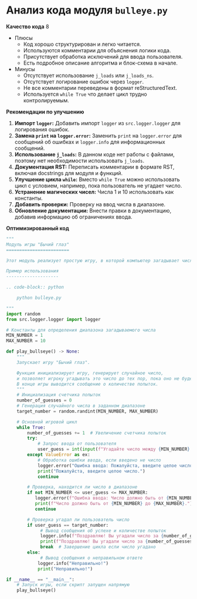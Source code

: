 # Анализ кода модуля `bulleye.py`

**Качество кода**
8
-  Плюсы
    - Код хорошо структурирован и легко читается.
    - Используются комментарии для объяснения логики кода.
    - Присутствует обработка исключений для ввода пользователя.
    - Есть подробное описание алгоритма и блок-схема в начале.
-  Минусы
    -  Отсутствует использование `j_loads` или `j_loads_ns`.
    -  Отсутствует логирование ошибок через `logger`.
    -  Не все комментарии переведены в формат reStructuredText.
    -  Используется `while True` что делает цикл трудно контролируемым.

**Рекомендации по улучшению**

1.  **Импорт `logger`:** Добавить импорт `logger` из `src.logger.logger` для логирования ошибок.
2.  **Замена `print` на `logger.error`:** Заменить `print` на `logger.error` для сообщений об ошибках и `logger.info` для информационных сообщений.
3.  **Использование `j_loads`:** В данном коде нет работы с файлами, поэтому нет необходимости использовать `j_loads`.
4.  **Документация RST:** Переписать комментарии в формате RST, включая docstrings для модуля и функций.
5.  **Улучшение цикла `while`:**  Вместо `while True` можно использовать цикл с условием, например, пока пользователь не угадает число.
6.  **Устранение магических чисел:** Числа 1 и 10 использовать как константы.
7.  **Добавить проверки:** Проверку на ввод числа в диапазоне.
8.  **Обновление документации:** Внести правки в документацию, добавив информацию об ограничениях ввода.

**Оптимизированный код**

```python
"""
Модуль игры "Бычий глаз"
========================

Этот модуль реализует простую игру, в которой компьютер загадывает число от 1 до 10, а игрок пытается его угадать.

Пример использования
--------------------

.. code-block:: python

    python bulleye.py

"""
import random
from src.logger.logger import logger

# Константы для определения диапазона загадываемого числа
MIN_NUMBER = 1
MAX_NUMBER = 10

def play_bullseye() -> None:
    """
    Запускает игру "Бычий глаз".

    Функция инициализирует игру, генерирует случайное число,
    и позволяет игроку угадывать это число до тех пор, пока оно не будет угадано.
    В конце игры выводится сообщение о количестве попыток.
    """
    # Инициализация счетчика попыток
    number_of_guesses = 0
    # Генерация случайного числа в заданном диапазоне
    target_number = random.randint(MIN_NUMBER, MAX_NUMBER)

    # Основной игровой цикл
    while True:
        number_of_guesses += 1  # Увеличение счетчика попыток
        try:
            # Запрос ввода от пользователя
            user_guess = int(input(f"Угадайте число между {MIN_NUMBER} и {MAX_NUMBER}: "))
        except ValueError as ex:
            # Обработка ошибки ввода, если введено не число
            logger.error("Ошибка ввода: Пожалуйста, введите целое число.", exc_info=ex)
            print("Пожалуйста, введите целое число.")
            continue

        # Проверка, находится ли число в диапазоне
        if not MIN_NUMBER <= user_guess <= MAX_NUMBER:
           logger.error(f"Ошибка ввода: Число должно быть от {MIN_NUMBER} до {MAX_NUMBER}.")
           print(f"Число должно быть от {MIN_NUMBER} до {MAX_NUMBER}.")
           continue

        # Проверка угадал ли пользователь число
        if user_guess == target_number:
             # Вывод сообщения об успехе и количестве попыток
             logger.info(f"Поздравляю! Вы угадали число за {number_of_guesses} попыток!")
             print(f"Поздравляю! Вы угадали число за {number_of_guesses} попыток!")
             break  # Завершение цикла если число угадано
        else:
             # Вывод сообщения о неправильном ответе
            logger.info("Неправильно!")
            print("Неправильно!")

if __name__ == "__main__":
    # Запуск игры, если скрипт запущен напрямую
    play_bullseye()
```